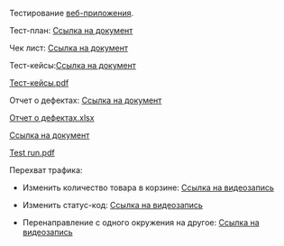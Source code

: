Тестирование [веб-приложения](https://qa.demoshopping.ru/).

Тест-план: [Ссылка на документ](https://docs.google.com/spreadsheets/d/1C3nXn6KETyrEKfxtHn0aokWEIPoIYw2ViINikKfzNHY/edit?gid=0#gid=0)

Чек лист: [Ссылка на документ](https://docs.google.com/spreadsheets/d/1b7HudCtP6gWDxg3OTN17qE2tcj5iKedb9nNoCqhRQto/edit?gid=0#gid=0)

Тест-кейсы:[Ссылка на документ](https://app.qase.io/project/G10?author=341&previewMode=side&suite=3&tab=)

[Тест-кейсы.pdf](https://github.com/user-attachments/files/20301747/G10-2025-05-19.pdf)

Отчет о дефектах: [Ссылка на документ](https://artsiomrusau.youtrack.cloud/issue/G10-732/Web-App-Testing-Nikita-Ionov)

[Отчет о дефектах.xlsx](https://github.com/user-attachments/files/20431751/Issues.3.xlsx)

[Ссылка на документ](https://app.qase.io/run/G10/dashboard/86)

[Test run.pdf](https://github.com/user-attachments/files/20431755/G10-Test%2Brun%2B2025_05_25.pdf)

Перехват трафика:

- Изменить количество товара в корзине:
[Ссылка на видеозапись](https://github.com/user-attachments/assets/4c7c329f-9ffd-4ab7-9d6c-84a0f9c1a7c1)

- Изменить статус-код:
[Ссылка на видеозапись](https://github.com/user-attachments/assets/42af6877-d57e-4b39-8dfe-021f33c399a0)

- Перенаправление с одного окружения на другое:
[Ссылка на видеозапись](https://github.com/user-attachments/assets/e4745662-5b6a-4c45-8c23-5d29b5e23c9c)
